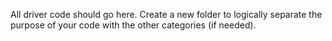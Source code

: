 All driver code should go here. Create a new folder to logically separate the purpose of your code with the other categories (if needed).